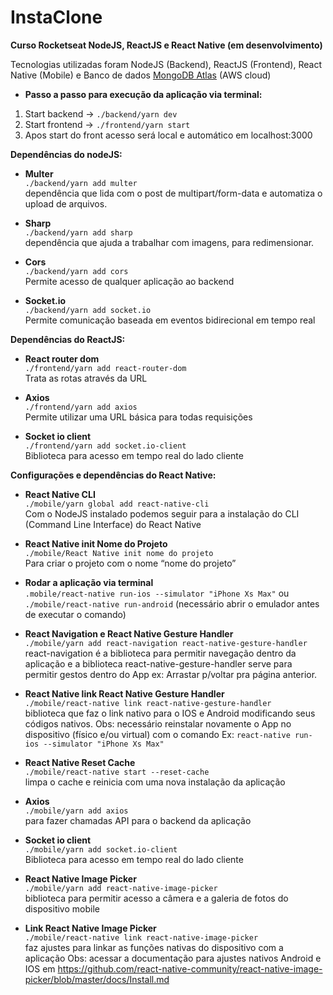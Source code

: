# InstaClone

**Curso Rocketseat NodeJS, ReactJS e React Native (em desenvolvimento)**

Tecnologias utilizadas foram NodeJS (Backend), ReactJS (Frontend), React Native (Mobile) e Banco de dados [MongoDB Atlas](https://www.mongodb.com/cloud/atlas) (AWS cloud)

- **Passo a passo para execução da aplicação via terminal:**

1. Start backend -> `./backend/yarn dev`
2. Start frontend -> `./frontend/yarn start`
3. Apos start do front acesso será local e automático em localhost:3000

**Dependências do nodeJS:**</br>

- **Multer**</br>
  `./backend/yarn add multer`</br>
  dependência que lida com o post de multipart/form-data e automatiza o upload de arquivos.</br>

- **Sharp**</br>
  `./backend/yarn add sharp`</br>
  dependência que ajuda a trabalhar com imagens, para redimensionar.</br>

- **Cors**</br>
  `./backend/yarn add cors`</br>
  Permite acesso de qualquer aplicação ao backend</br>

- **Socket.io**</br>
  `./backend/yarn add socket.io`</br>
  Permite comunicação baseada em eventos bidirecional em tempo real</br>

**Dependências do ReactJS:**</br>

- **React router dom**</br>
  `./frontend/yarn add react-router-dom`</br>
  Trata as rotas através da URL</br>

- **Axios**</br>
  `./frontend/yarn add axios`</br>
  Permite utilizar uma URL básica para todas requisições</br>

- **Socket io client**</br>
  `./frontend/yarn add socket.io-client`</br>
  Biblioteca para acesso em tempo real do lado cliente</br>

**Configurações e dependências do React Native:**</br>

- **React Native CLI**</br>
  `./mobile/yarn global add react-native-cli`</br>
  Com o NodeJS instalado podemos seguir para a instalação do CLI (Command Line Interface) do React Native</br>

- **React Native init Nome do Projeto**</br>
  `./mobile/React Native init nome do projeto`</br>
  Para criar o projeto com o nome “nome do projeto”</br>

- **Rodar a aplicação via terminal**</br>
  `.mobile/react-native run-ios --simulator "iPhone Xs Max"` ou `./mobile/react-native run-android` (necessário abrir o emulador antes de executar o comando)</br>

- **React Navigation e React Native Gesture Handler**</br>
  `./mobile/yarn add react-navigation react-native-gesture-handler`</br>
  react-navigation é a biblioteca para permitir navegação dentro da aplicação e a biblioteca react-native-gesture-handler serve para permitir gestos dentro do App ex: Arrastar p/voltar pra página anterior.</br>

- **React Native link React Native Gesture Handler**</br>
  `./mobile/react-native link react-native-gesture-handler`</br>
  biblioteca que faz o link nativo para o IOS e Android modificando seus códigos nativos.
  Obs: necessário reinstalar novamente o App no dispositivo (físico e/ou virtual)
  com o comando Ex: `react-native run-ios --simulator "iPhone Xs Max"`</br>

- **React Native Reset Cache**</br>
  `./mobile/react-native start --reset-cache`</br>
  limpa o cache e reinicia com uma nova instalação da aplicação</br>

- **Axios**</br>
  `./mobile/yarn add axios`</br>
  para fazer chamadas API para o backend da aplicação</br>

- **Socket io client**</br>
  `./mobile/yarn add socket.io-client`</br>
  Biblioteca para acesso em tempo real do lado cliente</br>

- **React Native Image Picker**</br>
  `./mobile/yarn add react-native-image-picker`</br>
  biblioteca para permitir acesso a câmera e a galeria de fotos do dispositivo mobile</br>

- **Link React Native Image Picker**</br>
  `./mobile/react-native link react-native-image-picker`</br>
  faz ajustes para linkar as funções nativas do dispositivo com a aplicação
  Obs: acessar a documentação para ajustes nativos Android e IOS em https://github.com/react-native-community/react-native-image-picker/blob/master/docs/Install.md</br>
